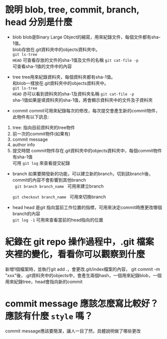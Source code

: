 # 說明 blob, tree, commit, branch, head 分別是什麼
- blob
blob是Binary Large Object的縮寫，用來紀錄文件，每個文件都有sha-1值。<br>
blob存放在.git資料夾中的objects資料夾中。<br>
<code>git ls-tree HEAD</code> 可查看存放的文件的sha-1值及文件的名稱
<code>git cat-file -p <blob SHA-1></code> 可查看sha-1值的文件中的內容

- tree
tree用來紀錄資料夾，每個資料夾都有sha-1值。<br>
和blob一樣放在.git資料夾中的objects資料夾中。<br>
<code>git ls-tree HEAD</code> 亦可以看到資料夾的sha-1及資料夾名稱
<code>git cat-file -p <blob SHA-1></code> sha-1值如果是填資料夾的sha-1值，將會顯示資料夾中的文件及子資料夾
  
- commit
commit可用來紀錄每次的修改，每次提交會產生新的commit物件，此物件有以下訊息:
1. tree: 指向目前資料夾的tree物件
2. 前一次的commit物件(如果有)
3. commit message
4. author info
5. 提交時間
commit物件存在.git資料夾中的objects資料夾中，每個commit物件有sha-1值 <br>
可用 <code>git log</code> 來查看提交紀錄

- branch
如果要開發新的功能，可以建立新的branch，切到該branch後，commit的內容不會影響到其他branch <br>
<code> git branch branch_name </code> 可用來建立branch <br>
<code> git checkout branch_name </code> 可用來切換branch <br>

- head
head 是git 指向當前工作位置的指標，可用來決定commit時應更改哪個branch的內容<br>
<code>git log -1</code> 可用來查看當前的head指向的位置

# 紀錄在 git repo 操作過程中，.git 檔案夾裡的變化，看看你可以觀察到什麼
新增1個檔案時，並執行git add .，會更改.git/index檔案的內容， git commit -m "xxx"後，.git資料夾中的objects中，會產生兩個hash，一個用來紀錄blob，一個用來紀錄tree，head會指向新的commit



# commit message 應該怎麼寫比較好？應該有什麼 `style` 嗎？
commit message應該要簡潔，讓人一目了然，具體說明做了哪些更改


